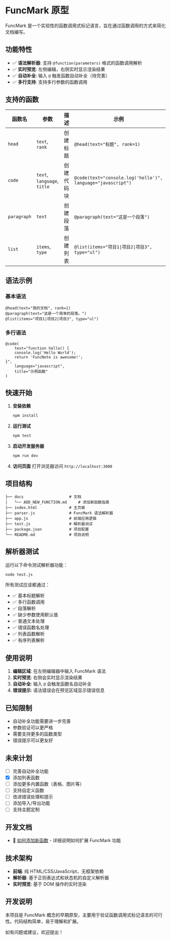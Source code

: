 # FuncMark 原型

FuncMark 是一个实验性的函数调用式标记语言，旨在通过函数调用的方式来简化文档编写。

## 功能特性

- ✅ **语法解析器**: 支持 `@function(parameters)` 格式的函数调用解析
- ✅ **实时预览**: 左侧编辑，右侧实时显示渲染结果
- ✅ **自动补全**: 输入 `@` 触发函数自动补全（待完善）
- ✅ **多行支持**: 支持多行参数的函数调用

## 支持的函数

| 函数名 | 参数 | 描述 | 示例 |
|--------|------|------|------|
| `head` | `text`, `rank` | 创建标题 | `@head(text="标题", rank=1)` |
| `code` | `text`, `language`, `title` | 创建代码块 | `@code(text="console.log('hello')", language="javascript")` |
| `paragraph` | `text` | 创建段落 | `@paragraph(text="这是一个段落")` |
| `list` | `items`, `type` | 创建列表 | `@list(items="项目1\|项目2\|项目3", type="ul")` |

## 语法示例

### 基本语法
```FuncMark
@head(text="我的文档", rank=1)
@paragraph(text="这是一个简单的段落。")
@list(items="项目1|项目2|项目3", type="ul")
```

### 多行语法
```FuncMark
@code(
    text="function hello() {
    console.log('Hello World');
    return 'FuncNote is awesome!';
}",
    language="javascript",
    title="示例函数"
)
```

## 快速开始

1. **安装依赖**
   ```bash
   npm install
   ```

2. **运行测试**
   ```bash
   npm test
   ```

3. **启动开发服务器**
   ```bash
   npm run dev
   ```

4. **访问页面**
   打开浏览器访问 `http://localhost:3000`

## 项目结构

```
├── docs                    # 文档
│   └── ADD_NEW_FUNCTION.md     # 添加新函数指南
├── index.html              # 主页面
├── parser.js               # FuncMark 语法解析器
├── app.js                  # 前端应用逻辑
├── test.js                 # 解析器测试
├── package.json            # 项目配置
└── README.md               # 项目说明

```

## 解析器测试

运行以下命令测试解析器功能：

```bash
node test.js
```

所有测试应该都通过：
- ✅ 基本标题解析
- ✅ 多行函数调用
- ✅ 段落解析
- ✅ 缺少参数使用默认值
- ✅ 普通文本处理
- ✅ 错误函数名处理
- ✅ 列表函数解析
- ✅ 有序列表解析

## 使用说明

1. **编辑区域**: 在左侧编辑器中输入 FuncMark 语法
2. **实时预览**: 右侧会实时显示渲染结果
3. **自动补全**: 输入 `@` 会触发函数名自动补全
4. **错误提示**: 语法错误会在预览区域显示错误信息

## 已知限制

- 自动补全功能需要进一步完善
- 参数验证可以更严格
- 需要支持更多的函数类型
- 错误提示可以更友好

## 未来计划

- [ ] 完善自动补全功能
- [x] 添加列表函数
- [ ] 添加更多内置函数（表格、图片等）
- [ ] 支持自定义函数
- [ ] 改进错误处理和提示
- [ ] 添加导入/导出功能
- [ ] 支持主题定制

## 开发文档

- 📖 [如何添加新函数](docs/ADD_NEW_FUNCTION.md) - 详细说明如何扩展 FuncMark 功能

## 技术架构

- **前端**: 纯 HTML/CSS/JavaScript，无框架依赖
- **解析器**: 基于正则表达式和状态机的自定义解析器
- **实时预览**: 基于 DOM 操作的实时渲染

## 开发说明

本项目是 FuncMark 概念的早期原型，主要用于验证函数调用式标记语言的可行性。代码结构简单，易于理解和扩展。

如有问题或建议，欢迎提出！
